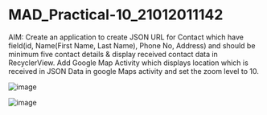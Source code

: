 # MAD_Practical-10_21012011142
AIM: Create an application to create JSON URL for Contact which have field(id, Name(First Name, Last Name), Phone No, Address) and should be minimum five contact details & display received contact data in RecyclerView.
Add Google Map Activity which displays location which is received in JSON Data in google Maps activity and set the zoom level to 10.

![image](https://github.com/pmsolanki23/MAD_Practical-10_21012011142../assets/139521191/9f1410a3-7730-4afa-9d7d-bdd003b5ee98)

![image](https://github.com/pmsolanki23/MAD_Practical-10_21012011142../assets/139521191/20bb6899-efc6-427a-95f2-15919295ea94)






